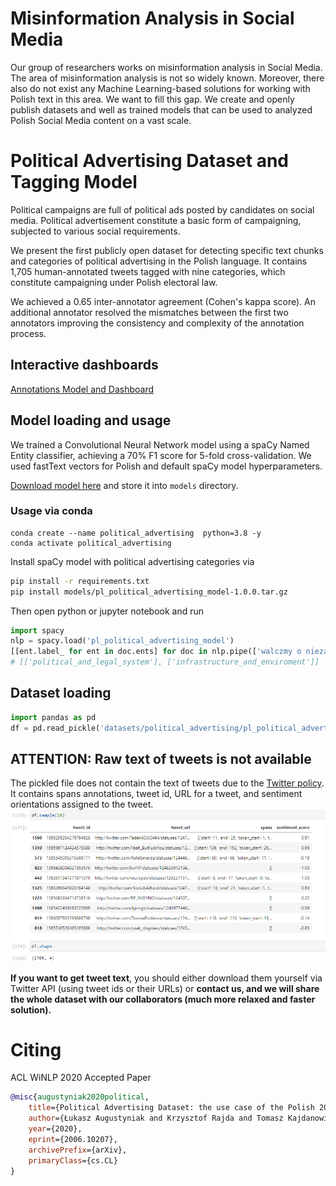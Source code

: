 # Misinformation Analysis in Social Media

Our group of researchers works on misinformation analysis in Social Media. The area of misinformation analysis is not so widely known. Moreover, there also do not exist any Machine Learning-based solutions for working with Polish text in this area. We want to fill this gap. We create and openly publish datasets and well as trained models that can be used to analyzed Polish Social Media content on a vast scale. 

# Political Advertising Dataset and Tagging Model

Political campaigns are full of political ads posted by candidates on social media. Political advertisement constitute a basic form of campaigning, subjected to various social requirements. 

We present the first publicly open dataset for detecting specific text chunks and categories of political advertising in the Polish language. It contains 1,705 human-annotated tweets tagged with nine categories, which constitute campaigning under Polish electoral law.

We achieved a 0.65 inter-annotator agreement (Cohen's kappa score). An additional annotator resolved the mismatches between the first two annotators improving the consistency and complexity of the annotation process.

## Interactive dashboards

[Annotations Model and Dashboard](http://oxygen.engine.kdm.wcss.pl:8501/)

## Model loading and usage

We trained a Convolutional Neural Network model using a spaCy Named Entity classifier, achieving a 70\% F1 score for 5-fold cross-validation. We used fastText vectors for Polish and default spaCy model hyperparameters.

[Download model here](https://drive.google.com/file/d/1Lq9I6NmDG3VV-vp7WrYx3HCEdToeEymG/view?usp=sharing) and store it into `models` directory.  

### Usage via conda 

```
conda create --name political_advertising  python=3.8 -y
conda activate political_advertising
```

Install spaCy model with political advertising categories via 
```bash
pip install -r requirements.txt
pip install models/pl_political_advertising_model-1.0.0.tar.gz
```

Then open python or jupyter notebook and run

```python
import spacy
nlp = spacy.load('pl_political_advertising_model')
[[ent.label_ for ent in doc.ents] for doc in nlp.pipe(['walczmy o niezależność sądów', 'będę starał rozwiązać kryzys wodny, który nastąpi w ciągu nabliższych X lat'])]
# [['political_and_legal_system'], ['infrastructure_and_enviroment']]
```

## Dataset loading

```python
import pandas as pd
df = pd.read_pickle('datasets/political_advertising/pl_political_advertising_twitter_iter_1.pkl')
```

## ATTENTION: Raw text of tweets is not available 

The pickled file does not contain the text of tweets due to the [Twitter policy](https://developer.twitter.com/en/developer-terms/agreement-and-policy). It contains spans annotations, tweet id, URL for a tweet, and sentiment orientations assigned to the tweet.
![DATASET_DF](/imgs/dataset_df.png)
 
**If you want to get tweet text**, you should either download them yourself via Twitter API (using tweet ids or their URLs) or **contact us, and we will share the whole dataset with our collaborators (much more relaxed and faster solution).**  
 
# Citing

ACL WiNLP 2020 Accepted Paper

```bibtex
@misc{augustyniak2020political,
    title={Political Advertising Dataset: the use case of the Polish 2020 Presidential Elections},
    author={Łukasz Augustyniak and Krzysztof Rajda and Tomasz Kajdanowicz and Michał Bernaczyk},
    year={2020},
    eprint={2006.10207},
    archivePrefix={arXiv},
    primaryClass={cs.CL}
}
```
